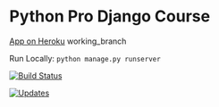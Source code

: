 # Python Pro Django Course

 [App on Heroku](https://pythonprodjango-sam.herokuapp.com/) 
working_branch

Run Locally: `python manage.py runserver`


[![Build Status](https://app.travis-ci.com/sambiase/curso-django.svg?branch=main)](https://app.travis-ci.com/sambiase/curso-django)

[![Updates](https://pyup.io/repos/github/sambiase/curso-django/shield.svg)](https://pyup.io/repos/github/sambiase/curso-django/)
